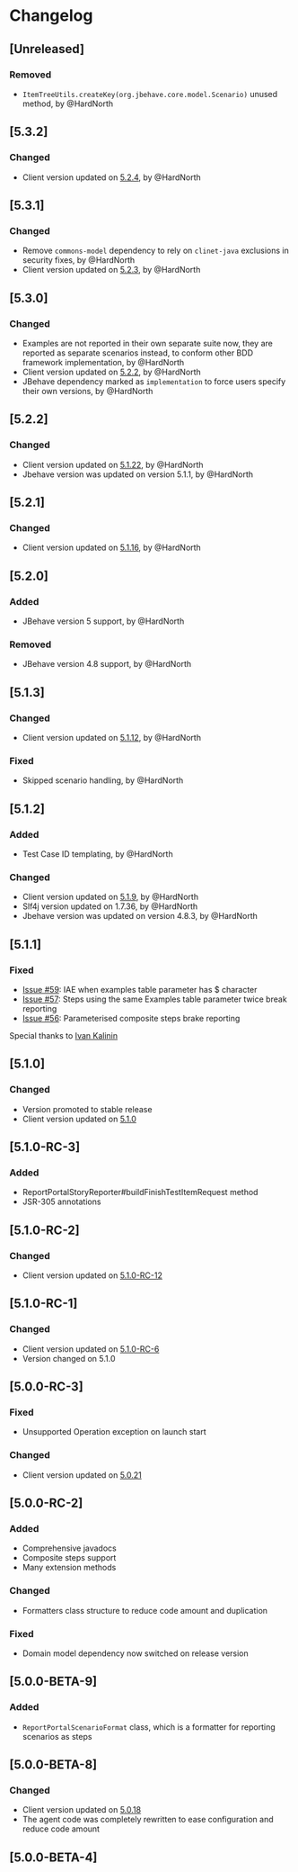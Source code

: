 # Changelog

## [Unreleased]
### Removed
- `ItemTreeUtils.createKey(org.jbehave.core.model.Scenario)` unused method, by @HardNorth

## [5.3.2]
### Changed
- Client version updated on [5.2.4](https://github.com/reportportal/client-java/releases/tag/5.2.4), by @HardNorth

## [5.3.1]
### Changed
- Remove `commons-model` dependency to rely on `clinet-java` exclusions in security fixes, by @HardNorth
- Client version updated on [5.2.3](https://github.com/reportportal/client-java/releases/tag/5.2.3), by @HardNorth

## [5.3.0]
### Changed
- Examples are not reported in their own separate suite now, they are reported as separate scenarios instead, to conform other BDD framework implementation, by @HardNorth
- Client version updated on [5.2.2](https://github.com/reportportal/client-java/releases/tag/5.2.2), by @HardNorth
- JBehave dependency marked as `implementation` to force users specify their own versions, by @HardNorth

## [5.2.2]
### Changed
- Client version updated on [5.1.22](https://github.com/reportportal/client-java/releases/tag/5.1.22), by @HardNorth
- Jbehave version was updated on version 5.1.1, by @HardNorth

## [5.2.1]
### Changed
- Client version updated on [5.1.16](https://github.com/reportportal/client-java/releases/tag/5.1.16), by @HardNorth

## [5.2.0]
### Added
- JBehave version 5 support, by @HardNorth
### Removed
- JBehave version 4.8 support, by @HardNorth

## [5.1.3]
### Changed
- Client version updated on [5.1.12](https://github.com/reportportal/client-java/releases/tag/5.1.12), by @HardNorth
### Fixed
- Skipped scenario handling, by @HardNorth

## [5.1.2]
### Added
- Test Case ID templating, by @HardNorth
### Changed
- Client version updated on [5.1.9](https://github.com/reportportal/client-java/releases/tag/5.1.9), by @HardNorth
- Slf4j version updated on 1.7.36, by @HardNorth
- Jbehave version was updated on version 4.8.3, by @HardNorth

## [5.1.1]
### Fixed
- [Issue #59](https://github.com/reportportal/agent-java-jbehave/issues/59): IAE when examples table parameter has $ character
- [Issue #57](https://github.com/reportportal/agent-java-jbehave/issues/57): Steps using the same Examples table parameter twice break reporting
- [Issue #56](https://github.com/reportportal/agent-java-jbehave/issues/56): Parameterised composite steps brake reporting

Special thanks to [Ivan Kalinin](https://github.com/ikalinin1)

## [5.1.0]
### Changed
- Version promoted to stable release
- Client version updated on [5.1.0](https://github.com/reportportal/client-java/releases/tag/5.1.0)

## [5.1.0-RC-3]
### Added
- ReportPortalStoryReporter#buildFinishTestItemRequest method
- JSR-305 annotations

## [5.1.0-RC-2]
### Changed
- Client version updated on [5.1.0-RC-12](https://github.com/reportportal/client-java/releases/tag/5.1.0-RC-12)

## [5.1.0-RC-1]
### Changed
- Client version updated on [5.1.0-RC-6](https://github.com/reportportal/client-java/releases/tag/5.1.0-RC-6)
- Version changed on 5.1.0

## [5.0.0-RC-3]
### Fixed
- Unsupported Operation exception on launch start
### Changed
- Client version updated on [5.0.21](https://github.com/reportportal/client-java/releases/tag/5.0.21)

## [5.0.0-RC-2]
### Added
- Comprehensive javadocs
- Composite steps support
- Many extension methods
### Changed
- Formatters class structure to reduce code amount and duplication
### Fixed
- Domain model dependency now switched on release version

## [5.0.0-BETA-9]
### Added
- `ReportPortalScenarioFormat` class, which is a formatter for reporting scenarios as steps

## [5.0.0-BETA-8]
### Changed
- Client version updated on [5.0.18](https://github.com/reportportal/client-java/releases/tag/5.0.18)
- The agent code was completely rewritten to ease configuration and reduce code amount 

## [5.0.0-BETA-4]
